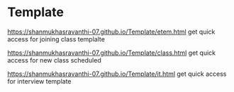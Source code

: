 # Template

https://shanmukhasravanthi-07.github.io/Template/etem.html get quick access for joining class templalte

https://shanmukhasravanthi-07.github.io/Template/class.html get quick access for new class scheduled

https://shanmukhasravanthi-07.github.io/Template/it.html get quick access for interview template

